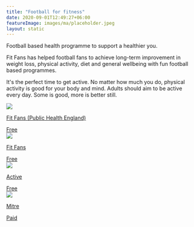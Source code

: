 ```yaml
---
title: "Football for fitness"
date: 2020-09-01T12:49:27+06:00
featureImage: images/ma/placeholder.jpeg
layout: static
---
```


Football based health programme to support a healthier you.

Fit Fans has helped football fans to achieve long-term improvement in weight loss, physical activity, diet and general wellbeing with fun football based programmes.

It's the perfect time to get active. No matter how much you do, physical activity is good for your body and mind. Adults should aim to be active every day. Some is good, more is better still.

<a class="ma-link" href="https://www.efl.com/news/2020/november/how-the-fit-fans-programme-is-changing-lives-for-the-better/"><div class="ma-card ma-card-Health"><div class="ma-icon"><img src ="/images/icon-check.png"/></div><div class="ma-name"><p>Fit Fans (Public Health England)</p></div><div class="ma-paid-text"><span>Free</span></div></div></a><a class="ma-link" href="https://www.efltrust.com/mens-health-month-how-fit-fans-is-providing-benefits-beyond-weight-loss/"><div class="ma-card ma-card-Health"><div class="ma-icon"><img src ="/images/icon-check.png"/></div><div class="ma-name"><p>Fit Fans</p></div><div class="ma-paid-text"><span>Free</span></div></div></a><a class="ma-link" href="https://www.active.com/fitness/articles/5-fun-activities-to-help-you-get-fit"><div class="ma-card ma-card-Health"><div class="ma-icon"><img src ="/images/icon-check.png"/></div><div class="ma-name"><p>Active</p></div><div class="ma-paid-text"><span>Free</span></div></div></a><a class="ma-link" href="https://www.mitre.com/"><div class="ma-card ma-card-Health"><div class="ma-icon"><img src ="/images/icon-pound.png"/></div><div class="ma-name"><p>Mitre</p></div><div class="ma-paid-text"><span>Paid</span></div></div></a>  

<br/><br/>






